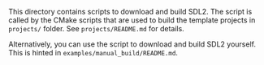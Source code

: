 This directory contains scripts to download and build SDL2. The script is called
by the CMake scripts that are used to build the template projects in `projects/`
folder. See `projects/README.md` for details.


Alternatively, you can use the script to download and build SDL2 yourself. This
is hinted in `examples/manual_build/README.md`.
